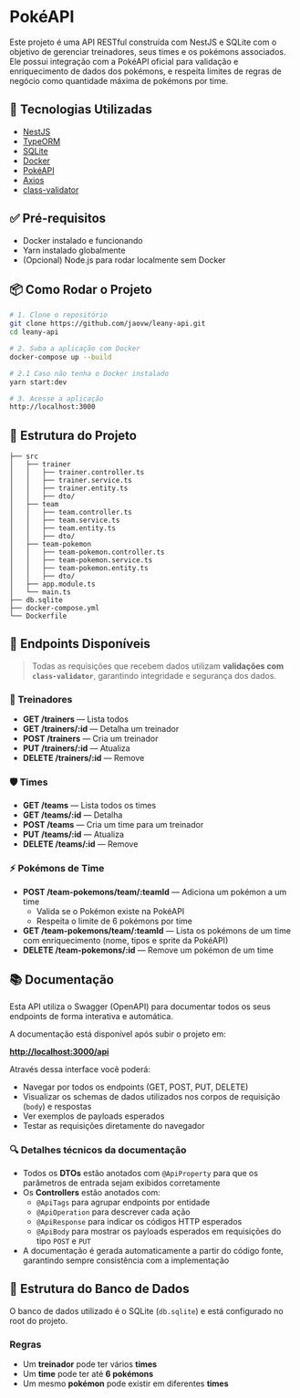 # PokéAPI

Este projeto é uma API RESTful construída com NestJS e SQLite com o objetivo de gerenciar treinadores, seus times e os pokémons associados. Ele possui integração com a PokéAPI oficial para validação e enriquecimento de dados dos pokémons, e respeita limites de regras de negócio como quantidade máxima de pokémons por time.


## 🚀 Tecnologias Utilizadas

- [NestJS](https://nestjs.com/)
- [TypeORM](https://typeorm.io/)
- [SQLite](https://www.sqlite.org/index.html)
- [Docker](https://www.docker.com/)
- [PokéAPI](https://pokeapi.co/)
- [Axios](https://axios-http.com/)
- [class-validator](https://github.com/typestack/class-validator)



## ✅ Pré-requisitos

- Docker instalado e funcionando
- Yarn instalado globalmente
- (Opcional) Node.js para rodar localmente sem Docker



## 📦 Como Rodar o Projeto

```bash
# 1. Clone o repositório
git clone https://github.com/jaovw/leany-api.git
cd leany-api

# 2. Suba a aplicação com Docker
docker-compose up --build

# 2.1 Caso não tenha o Docker instalado
yarn start:dev

# 3. Acesse a aplicação
http://localhost:3000
```



## 📁 Estrutura do Projeto

    ├── src
    │   ├── trainer
    │   │   ├── trainer.controller.ts
    │   │   ├── trainer.service.ts
    │   │   ├── trainer.entity.ts
    │   │   ├── dto/
    │   ├── team
    │   │   ├── team.controller.ts
    │   │   ├── team.service.ts
    │   │   ├── team.entity.ts
    │   │   ├── dto/
    │   ├── team-pokemon
    │   │   ├── team-pokemon.controller.ts
    │   │   ├── team-pokemon.service.ts
    │   │   ├── team-pokemon.entity.ts
    │   │   ├── dto/
    │   ├── app.module.ts
    │   └── main.ts
    ├── db.sqlite
    ├── docker-compose.yml
    └── Dockerfile



## 🔗 Endpoints Disponíveis

> Todas as requisições que recebem dados utilizam **validações com `class-validator`**, garantindo integridade e segurança dos dados.

### 👤 Treinadores

- **GET /trainers** — Lista todos
- **GET /trainers/:id** — Detalha um treinador
- **POST /trainers** — Cria um treinador
- **PUT /trainers/:id** — Atualiza
- **DELETE /trainers/:id** — Remove

### 🛡 Times

- **GET /teams** — Lista todos os times
- **GET /teams/:id** — Detalha
- **POST /teams** — Cria um time para um treinador
- **PUT /teams/:id** — Atualiza
- **DELETE /teams/:id** — Remove

### ⚡ Pokémons de Time

- **POST /team-pokemons/team/:teamId** — Adiciona um pokémon a um time
  - Valida se o Pokémon existe na PokéAPI
  - Respeita o limite de 6 pokémons por time
- **GET /team-pokemons/team/:teamId** — Lista os pokémons de um time com enriquecimento (nome, tipos e sprite da PokéAPI)
- **DELETE /team-pokemons/:id** — Remove um pokémon de um time



## 📚 Documentação

Esta API utiliza o Swagger (OpenAPI) para documentar todos os seus endpoints de forma interativa e automática.

A documentação está disponível após subir o projeto em:

**[http://localhost:3000/api](http://localhost:3000/api)**

Através dessa interface você poderá:

- Navegar por todos os endpoints (GET, POST, PUT, DELETE)
- Visualizar os schemas de dados utilizados nos corpos de requisição (`body`) e respostas
- Ver exemplos de payloads esperados
- Testar as requisições diretamente do navegador

### 🔍 Detalhes técnicos da documentação

- Todos os **DTOs** estão anotados com `@ApiProperty` para que os parâmetros de entrada sejam exibidos corretamente
- Os **Controllers** estão anotados com:
  - `@ApiTags` para agrupar endpoints por entidade
  - `@ApiOperation` para descrever cada ação
  - `@ApiResponse` para indicar os códigos HTTP esperados
  - `@ApiBody` para mostrar os payloads esperados em requisições do tipo `POST` e `PUT`
- A documentação é gerada automaticamente a partir do código fonte, garantindo sempre consistência com a implementação



## 🧩 Estrutura do Banco de Dados

O banco de dados utilizado é o SQLite (`db.sqlite`) e está configurado no root do projeto.
### Regras

- Um **treinador** pode ter vários **times**
- Um **time** pode ter até **6 pokémons**
- Um mesmo **pokémon** pode existir em diferentes **times**

